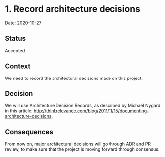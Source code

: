 # 1. Record architecture decisions

Date: 2020-10-27

## Status

Accepted

## Context

We need to record the architectural decisions made on this project.

## Decision

We will use Architecture Decision Records, as described by Michael Nygard in
this article: http://thinkrelevance.com/blog/2011/11/15/documenting-architecture-decisions.

## Consequences

From now on, major architectural decisions will go through ADR and PR review,
to make sure that the project is moving forward through consensus.
